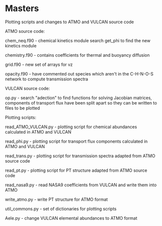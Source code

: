 # Masters
Plotting scripts and changes to ATMO and VULCAN source code

ATMO source code:

chem_neq.f90 - chemical kinetics module search get_phi to find the new kinetics module

chemistry.f90 - contains coefficients for thermal and buoyancy diffusion

grid.f90 - new set of arrays for vz

opacity.f90 - have commented out species which aren't in the C-H-N-O-S network to compute transmission spectra

VULCAN source code:

op.py - search "adection" to find functions for solving Jacobian matrices, components of transport flux have been split apart so they can be written to files to be plotted

Plotting scripts:

read_ATMO_VULCAN.py - plotting script for chemical abundances calculated in ATMO and VULCAN

read_phi.py - plotting script for transport flux components calculated in ATMO and VULCAN

read_trans.py - plotting script for transmission spectra adapted from ATMO source code

read_pt.py - plotting script for PT structure adapted from ATMO source code

read_nasa9.py - read NASA9 coefficients from VULCAN and write them into ATMO

write_atmo.py - write PT structure for ATMO format

util_commons.py - set of dictionaries for plotting scripts

Aele.py - change VULCAN elemental abundances to ATMO format
